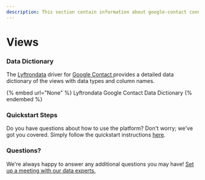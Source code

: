 ```yaml
---
description: This section contain information about google-contact connector views information
---
```


# Views

### Data Dictionary

The [Lyftrondata](https://www.lyftrondata.com/) driver for [Google Contact](None/)[ ](https://www.lyftrondata.com/integration/google-contact/)provides a detailed data dictionary of the views with data types and column names.

{% embed url="None" %}
Lyftrondata Google Contact Data Dictionary
{% endembed %}

### Quickstart Steps

Do you have questions about how to use the platform? Don't worry; we've got you covered. Simply follow the quickstart instructions [here](../README.md).

### Questions? <a href="#questions" id="questions"></a>

We're always happy to answer any additional questions you may have! [Set up a meeting with our data experts.](https://www.lyftrondata.com/book-a-meeting/)


